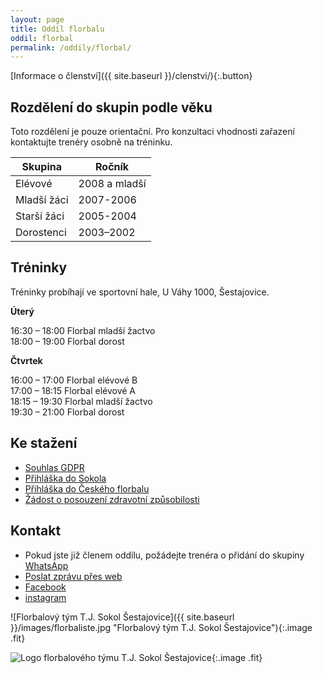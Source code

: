 ```yaml
---
layout: page
title: Oddíl florbalu
oddil: florbal
permalink: /oddily/florbal/
---
```


[Informace o členství]({{ site.baseurl }}/clenstvi/){:.button}

## Rozdělení do skupin podle věku

Toto rozdělení je pouze orientační. Pro konzultaci vhodnosti zařazení kontaktujte trenéry osobně na tréninku.

|   Skupina   |     Ročník    |
|-------------|---------------|
| Elévové     | 2008 a mladší |
| Mladší žáci | 2007-2006     |
| Starší žáci | 2005-2004     |
| Dorostenci  | 2003–2002     |

## Tréninky

Tréninky probíhají ve sportovní hale, U Váhy 1000, Šestajovice.

**Úterý**

16:30 – 18:00 Florbal mladší žactvo  
18:00 – 19:00 Florbal dorost

**Čtvrtek**

16:00 – 17:00 Florbal elévové B  
17:00 – 18:15 Florbal elévové A  
18:15 – 19:30 Florbal mladší žactvo  
19:30 – 21:00 Florbal dorost

## Ke stažení

* [Souhlas GDPR](http://sokol.eu/priloha/33850/formular-cos-souhlas-clena.docx)
* [Přihláška do Sokola](http://sokol.eu/priloha/33853/prihlaska-mladez.docx)
* [Přihláška do Českého florbalu](https://www.ceskyflorbal.cz/dms/serve/assigned-file/1544/)
* [Žádost o posouzení zdravotní způsobilosti](https://www.ceskyflorbal.cz/dms/serve/assigned-file/1473/1447)

## Kontakt

* Pokud jste již členem oddílu, požádejte trenéra o přidání do skupiny [WhatsApp](https://www.whatsapp.com/download/?l=cs)
* [Poslat zprávu přes web](#napiste-nam)
* [Facebook](https://www.facebook.com/sestajoviceflorbal/)
* [instagram](https://www.instagram.com/tjsokolsestajovice/)

![Florbalový tým T.J. Sokol Šestajovice]({{ site.baseurl }}/images/florbaliste.jpg "Florbalový tým T.J. Sokol Šestajovice"){:.image .fit}

![Logo florbalového týmu T.J. Sokol Šestajovice]({{relative}}/images/logo-florbal-hor.jpeg){:.image .fit}
